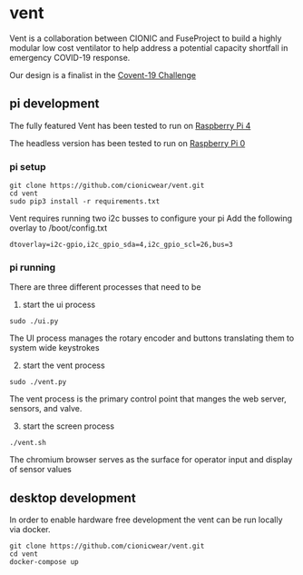 # vent

Vent is a collaboration between CIONIC and FuseProject to build a highly modular low cost ventilator 
to help address a potential capacity shortfall in emergency COVID-19 response.

Our design is a finalist in the [Covent-19 Challenge](https://www.coventchallenge.com/)

## pi development

The fully featured Vent has been tested to run on [Raspberry Pi 4](https://www.raspberrypi.org/products/raspberry-pi-4-model-b/) 

The headless version has been tested to run on [Raspberry Pi 0](https://www.raspberrypi.org/products/raspberry-pi-zero-w/)

### pi setup

```
git clone https://github.com/cionicwear/vent.git
cd vent
sudo pip3 install -r requirements.txt
```

Vent requires running two i2c busses to configure your pi
Add the following overlay to /boot/config.txt
```
dtoverlay=i2c-gpio,i2c_gpio_sda=4,i2c_gpio_scl=26,bus=3
```

  
### pi running

There are three different processes that need to be 

1. start the ui process
```
sudo ./ui.py
```
The UI process manages the rotary encoder and buttons translating them to system wide keystrokes

2. start the vent process
```
sudo ./vent.py
```
The vent process is the primary control point that manges the web server, sensors, and valve.

3. start the screen process
```
./vent.sh
```
The chromium browser serves as the surface for operator input and display of sensor values


## desktop development

In order to enable hardware free development the vent can be run locally via docker.
```
git clone https://github.com/cionicwear/vent.git
cd vent
docker-compose up
```
